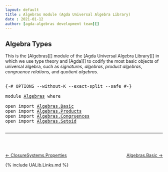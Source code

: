 ```yaml
---
layout: default
title : Algebras module (Agda Universal Algebra Library)
date : 2021-01-12
author: [agda-algebras development team][]
---
```


## <a id="algebra-types">Algebra Types</a>

This is the [Algebras][] module of the [Agda Universal Algebra Library][] in which we use type theory and [Agda][] to codify the most basic objects of universal algebra, such as *signatures*, *algebras*, *product algebras*, *congruence relations*, and *quotient algebras*.


<pre class="Agda">

<a id="477" class="Symbol">{-#</a> <a id="481" class="Keyword">OPTIONS</a> <a id="489" class="Pragma">--without-K</a> <a id="501" class="Pragma">--exact-split</a> <a id="515" class="Pragma">--safe</a> <a id="522" class="Symbol">#-}</a>

<a id="527" class="Keyword">module</a> <a id="534" href="Algebras.html" class="Module">Algebras</a> <a id="543" class="Keyword">where</a>

<a id="550" class="Keyword">open</a> <a id="555" class="Keyword">import</a> <a id="562" href="Algebras.Basic.html" class="Module">Algebras.Basic</a>
<a id="577" class="Keyword">open</a> <a id="582" class="Keyword">import</a> <a id="589" href="Algebras.Products.html" class="Module">Algebras.Products</a>
<a id="607" class="Keyword">open</a> <a id="612" class="Keyword">import</a> <a id="619" href="Algebras.Congruences.html" class="Module">Algebras.Congruences</a>
<a id="640" class="Keyword">open</a> <a id="645" class="Keyword">import</a> <a id="652" href="Algebras.Setoid.html" class="Module">Algebras.Setoid</a>

</pre>

-------------------------------------

<br>
<br>

[← ClosureSystems.Properties](ClosureSystems.Properties.html)
<span style="float:right;">[Algebras.Basic →](Algebras.Basic.html)</span>


{% include UALib.Links.md %}


[agda-algebras development team]: https://github.com/ualib/agda-algebras#the-agda-algebras-development-team


